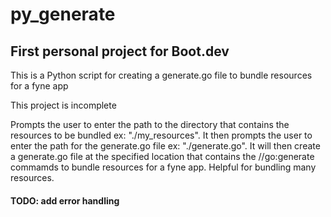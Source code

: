 # py_generate

## First personal project for Boot.dev

This is a Python script for creating a generate.go file to bundle resources for a fyne app

This project is incomplete

Prompts the user to enter the path to the directory that contains the resources to be bundled ex: "./my_resources". It then prompts the user to enter the path for the generate.go file ex: "./generate.go". It will then create a generate.go file at the specified location that contains the //go:generate commamds to bundle resources for a fyne app. Helpful for bundling many resources.

#### TODO: add error handling